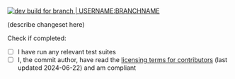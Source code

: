 [//]: # "This description supports Markdown syntax. There's a cheatsheet here: https://guides.github.com/features/mastering-markdown/"
[//]: # "These lines are comments, for letting you know what you should be writing. You can delete them or leave them in."
[//]: # "Also, please remember to link related Issues! If a bug hasn't been reported, you may submit a fix without creating an Issue."

[//]: # "A button which takes you to the automated builds, once they're been processed—fill in your GitHub username and the name of the branch"
[![dev build for branch | USERNAME:BRANCHNAME](https://img.shields.io/badge/dev_build_for_branch-USERNAME:BRANCHNAME-8250DF?logo=github&logoColor=333333&style=popout)](https://nightly.link/USERNAME/BizHawk/workflows/ci/BRANCHNAME?preview)

(describe changeset here)

[//]: # "Apart from the mandatory license signature, these tasks are optional, but doing them could save reviewers some time and get the PR merged sooner."
Check if completed:
- [ ] I have run any relevant test suites
- [ ] I, the commit author, have read the [licensing terms for contributors](https://github.com/TASEmulators/BizHawk/blob/master/contributing.md#copyrights-and-licensing) (last updated 2024-06-22) and am compliant
